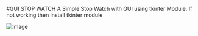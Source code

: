#GUI STOP WATCH
A Simple Stop Watch with GUI using tkinter Module.
If not working then install tkinter module 

![image](https://github.com/user-attachments/assets/a307e7cb-35ee-4a9e-a60d-43733c7ce6c3)
